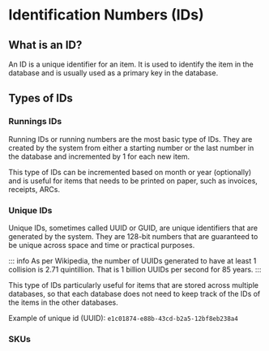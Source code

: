 # Identification Numbers (IDs)

## What is an ID?

An ID is a unique identifier for an item. It is used to identify the item in the database and is usually used as a primary key in the database.

## Types of IDs

### Runnings IDs

Running IDs or running numbers are the most basic type of IDs. They are created by the system from either a starting number or the last number in the database and incremented by 1 for each new item.

This type of IDs can be incremented based on month or year (optionally) and is useful for items that needs to be printed on paper, such as invoices, receipts, ARCs.

### Unique IDs

Unique IDs, sometimes called UUID or GUID, are unique identifiers that are generated by the system. They are 128-bit numbers that are guaranteed to be unique across space and time or practical purposes.

::: info
As per Wikipedia, the number of UUIDs generated to have at least 1 collision is 2.71 quintillion. That is 1 billion UUIDs per second for 85 years.
:::

This type of IDs particularly useful for items that are stored across multiple databases, so that each database does not need to keep track of the IDs of the items in the other databases.

Example of unique id (UUID): `e1c01874-e88b-43cd-b2a5-12bf8eb238a4`

### SKUs
